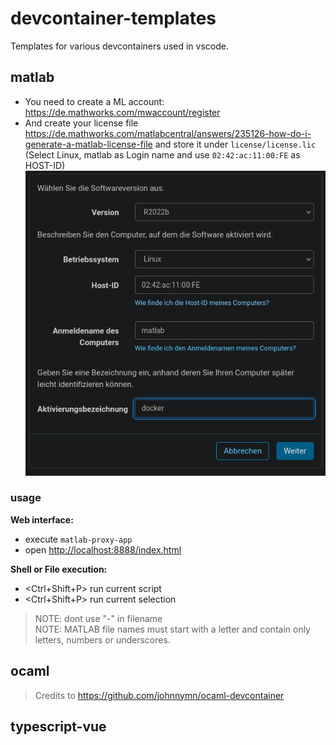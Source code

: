 # devcontainer-templates

Templates for various devcontainers used in vscode.

## matlab

* You need to create a ML account: <https://de.mathworks.com/mwaccount/register>
* And create your license file <https://de.mathworks.com/matlabcentral/answers/235126-how-do-i-generate-a-matlab-license-file> and store it under `license/license.lic` (Select Linux, matlab as Login name and use `02:42:ac:11:00:FE` as HOST-ID)  
  ![](assets/2022-10-06-12-19-14.png)

### usage

**Web interface:**
* execute `matlab-proxy-app`
* open <http://localhost:8888/index.html>

**Shell or File execution:**
* <Ctrl+Shift+P> run current script
* <Ctrl+Shift+P> run current selection
> NOTE: dont use "-" in filename  
> NOTE: MATLAB file names must start with a letter and contain only letters, numbers or underscores.

## ocaml

> Credits to <https://github.com/johnnymn/ocaml-devcontainer>

## typescript-vue
